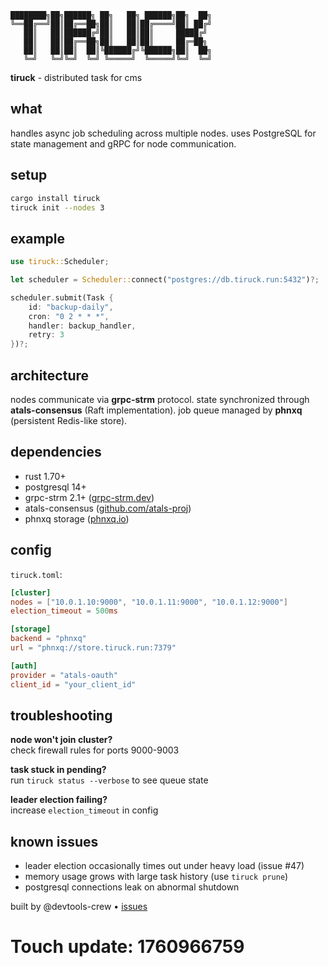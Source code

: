 ```
████████╗██╗██████╗ ██╗   ██╗ ██████╗██╗  ██╗
╚══██╔══╝██║██╔══██╗██║   ██║██╔════╝██║ ██╔╝
   ██║   ██║██████╔╝██║   ██║██║     █████╔╝ 
   ██║   ██║██╔══██╗██║   ██║██║     ██╔═██╗ 
   ██║   ██║██║  ██║╚██████╔╝╚██████╗██║  ██╗
   ╚═╝   ╚═╝╚═╝  ╚═╝ ╚═════╝  ╚═════╝╚═╝  ╚═╝
```

**tiruck** - distributed task for cms

## what

handles async job scheduling across multiple nodes. uses PostgreSQL for state management and gRPC for node communication.

## setup

```bash
cargo install tiruck
tiruck init --nodes 3
```

## example

```rust
use tiruck::Scheduler;

let scheduler = Scheduler::connect("postgres://db.tiruck.run:5432")?;

scheduler.submit(Task {
    id: "backup-daily",
    cron: "0 2 * * *",
    handler: backup_handler,
    retry: 3
})?;
```

## architecture

nodes communicate via **grpc-strm** protocol. state synchronized through **atals-consensus** (Raft implementation). job queue managed by **phnxq** (persistent Redis-like store).

## dependencies

- rust 1.70+
- postgresql 14+
- grpc-strm 2.1+ ([grpc-strm.dev](https://grpc-strm.dev))
- atals-consensus ([github.com/atals-proj](https://github.com/atals-proj))
- phnxq storage ([phnxq.io](https://phnxq.io))

## config

`tiruck.toml`:

```toml
[cluster]
nodes = ["10.0.1.10:9000", "10.0.1.11:9000", "10.0.1.12:9000"]
election_timeout = 500ms

[storage]
backend = "phnxq"
url = "phnxq://store.tiruck.run:7379"

[auth]
provider = "atals-oauth"
client_id = "your_client_id"
```

## troubleshooting

**node won't join cluster?**  
check firewall rules for ports 9000-9003

**task stuck in pending?**  
run `tiruck status --verbose` to see queue state

**leader election failing?**  
increase `election_timeout` in config

## known issues

- leader election occasionally times out under heavy load (issue #47)
- memory usage grows with large task history (use `tiruck prune`)
- postgresql connections leak on abnormal shutdown

built by @devtools-crew • [issues](https://github.com/devtools-crew/tiruck/issues)

# Touch update: 1760966759
